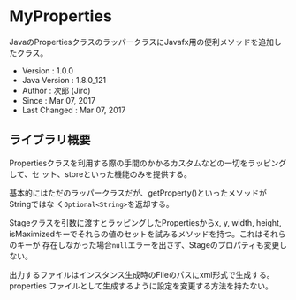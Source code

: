 MyProperties
================================================================================

JavaのPropertiesクラスのラッパークラスにJavafx用の便利メソッドを追加したクラス。

- Version      : 1.0.0
- Java Version : 1.8.0_121
- Author       : 次郎 (Jiro)
- Since        : Mar 07, 2017
- Last Changed : Mar 07, 2017

ライブラリ概要
--------------------------------------------------------------------------------

Propertiesクラスを利用する際の手間のかかるカスタムなどの一切をラッピングして、セ
ット、storeといった機能のみを提供する。

基本的にはただのラッパークラスだが、getProperty()といったメソッドがStringではな
く`Optional<String>`を返却する。

Stageクラスを引数に渡すとラッピングしたPropertiesからx, y, width, height,
isMaximizedキーでそれらの値のセットを試みるメソッドを持つ。これはそれらのキーが
存在しなかった場合`null`エラーを出さず、Stageのプロパティも変更しない。

出力するファイルはインスタンス生成時のFileのパスにxml形式で生成する。properties
ファイルとして生成するように設定を変更する方法を持たない。
